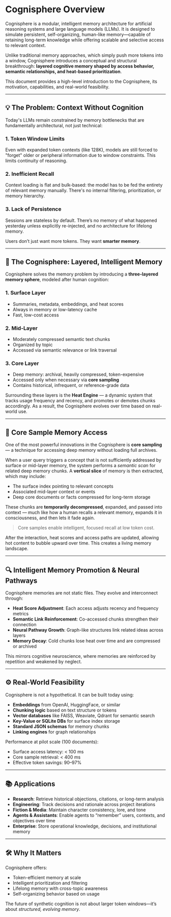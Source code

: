 # Cognisphere Overview

Cognisphere is a modular, intelligent memory architecture for artificial reasoning systems and large language models (LLMs). It is designed to simulate persistent, self-organizing, human-like memory—capable of retaining long-term knowledge while offering scalable and selective access to relevant context.

Unlike traditional memory approaches, which simply push more tokens into a window, Cognisphere introduces a conceptual and structural breakthrough: **layered cognitive memory shaped by access behavior, semantic relationships, and heat-based prioritization**.

This document provides a high-level introduction to the Cognisphere, its motivation, capabilities, and real-world feasibility.

---

## 💡 The Problem: Context Without Cognition

Today's LLMs remain constrained by memory bottlenecks that are fundamentally architectural, not just technical:

### 1. **Token Window Limits**
Even with expanded token contexts (like 128K), models are still forced to "forget" older or peripheral information due to window constraints. This limits continuity of reasoning.

### 2. **Inefficient Recall**
Context loading is flat and bulk-based: the model has to be fed the entirety of relevant memory manually. There's no internal filtering, prioritization, or memory hierarchy.

### 3. **Lack of Persistence**
Sessions are stateless by default. There’s no memory of what happened yesterday unless explicitly re-injected, and no architecture for lifelong memory.

Users don’t just want more tokens. They want **smarter memory**.

---

## 🧠 The Cognisphere: Layered, Intelligent Memory

Cognisphere solves the memory problem by introducing a **three-layered memory sphere**, modeled after human cognition:

### 1. **Surface Layer**
- Summaries, metadata, embeddings, and heat scores
- Always in memory or low-latency cache
- Fast, low-cost access

### 2. **Mid-Layer**
- Moderately compressed semantic text chunks
- Organized by topic
- Accessed via semantic relevance or link traversal

### 3. **Core Layer**
- Deep memory: archival, heavily compressed, token-expensive
- Accessed only when necessary via **core sampling**
- Contains historical, infrequent, or reference-grade data

Surrounding these layers is the **Heat Engine** — a dynamic system that tracks usage frequency and recency, and promotes or demotes chunks accordingly. As a result, the Cognisphere evolves over time based on real-world use.

---

## 🧬 Core Sample Memory Access

One of the most powerful innovations in the Cognisphere is **core sampling** — a technique for accessing deep memory without loading full archives.

When a user query triggers a concept that is not sufficiently addressed by surface or mid-layer memory, the system performs a *semantic scan* for related deep memory chunks. A **vertical slice** of memory is then extracted, which may include:

- The surface index pointing to relevant concepts
- Associated mid-layer context or events
- Deep core documents or facts compressed for long-term storage

These chunks are **temporarily decompressed**, expanded, and passed into context — much like how a human recalls a relevant memory, expands it in consciousness, and then lets it fade again.

> Core samples enable intelligent, focused recall at low token cost.

After the interaction, heat scores and access paths are updated, allowing hot content to bubble upward over time. This creates a living memory landscape.

---

## 🔍 Intelligent Memory Promotion & Neural Pathways

Cognisphere memories are not static files. They evolve and interconnect through:

- **Heat Score Adjustment**: Each access adjusts recency and frequency metrics
- **Semantic Link Reinforcement**: Co-accessed chunks strengthen their connection
- **Neural Pathway Growth**: Graph-like structures link related ideas across layers
- **Memory Decay**: Cold chunks lose heat over time and are compressed or archived

This mirrors cognitive neuroscience, where memories are reinforced by repetition and weakened by neglect.

---

## ⚙️ Real-World Feasibility

Cognisphere is not a hypothetical. It can be built today using:

- **Embeddings** from OpenAI, HuggingFace, or similar
- **Chunking logic** based on text structure or tokens
- **Vector databases** like FAISS, Weaviate, Qdrant for semantic search
- **Key-Value or SQLite DBs** for surface index storage
- **Standard JSON schemas** for memory chunks
- **Linking engines** for graph relationships

Performance at pilot scale (100 documents):
- Surface access latency: < 100 ms
- Core sample retrieval: < 400 ms
- Effective token savings: 90–97%

---

## 📚 Applications

- **Research**: Retrieve historical objections, citations, or long-term analysis
- **Engineering**: Track decisions and rationale across project iterations
- **Fiction & Media**: Maintain character consistency, lore, and tone
- **Agents & Assistants**: Enable agents to “remember” users, contexts, and objectives over time
- **Enterprise**: Store operational knowledge, decisions, and institutional memory

---

## 🛠️ Why It Matters

Cognisphere offers:
- Token-efficient memory at scale
- Intelligent prioritization and filtering
- Lifelong memory with cross-topic awareness
- Self-organizing behavior based on usage

The future of synthetic cognition is not about larger token windows—it’s about *structured, evolving memory*.


